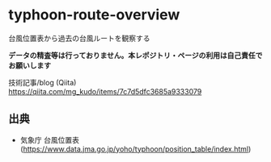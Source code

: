 # typhoon-route-overview
台風位置表から過去の台風ルートを観察する

**データの精査等は行っておりません。本レポジトリ・ページの利用は自己責任でお願いします**

技術記事/blog (Qiita) https://qiita.com/mg_kudo/items/7c7d5dfc3685a9333079

## 出典
* 気象庁 台風位置表 (https://www.data.jma.go.jp/yoho/typhoon/position_table/index.html)

